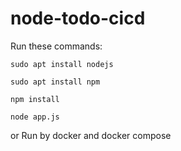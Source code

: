 # node-todo-cicd

Run these commands:


`sudo apt install nodejs`


`sudo apt install npm`


`npm install`

`node app.js`

or Run by docker and docker compose 
